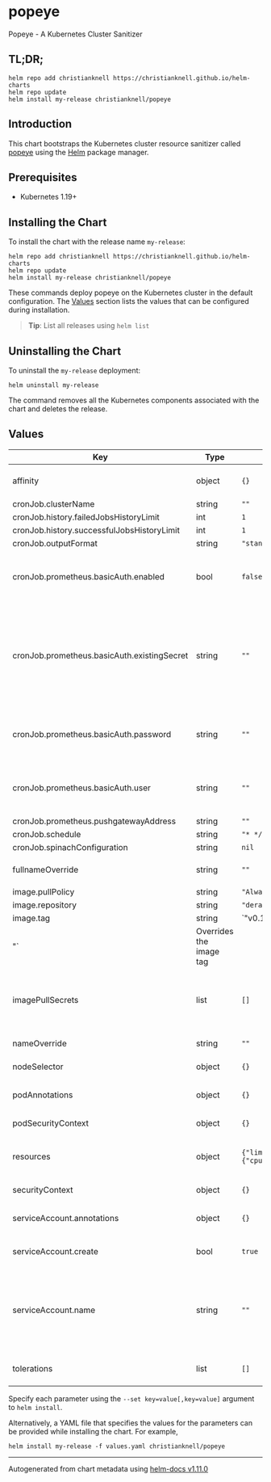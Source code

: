 # popeye

Popeye - A Kubernetes Cluster Sanitizer

## TL;DR;

```console
helm repo add christianknell https://christianknell.github.io/helm-charts
helm repo update
helm install my-release christianknell/popeye
```

## Introduction

This chart bootstraps the Kubernetes cluster resource sanitizer called [popeye](https://github.com/derailed/popeye) using the [Helm](https://helm.sh) package manager.

## Prerequisites

- Kubernetes 1.19+

## Installing the Chart

To install the chart with the release name `my-release`:

```console
helm repo add christianknell https://christianknell.github.io/helm-charts
helm repo update
helm install my-release christianknell/popeye
```

These commands deploy popeye on the Kubernetes cluster in the default configuration. The [Values](#values) section lists the values that can be configured during installation.

> **Tip**: List all releases using `helm list`

## Uninstalling the Chart

To uninstall the `my-release` deployment:

```console
helm uninstall my-release
```

The command removes all the Kubernetes components associated with the chart and deletes the release.

## Values

| Key                                         | Type   | Default                                      | Description                                                                                                                     |
| ------------------------------------------- | ------ | -------------------------------------------- | ------------------------------------------------------------------------------------------------------------------------------- |
| affinity                                    | object | `{}`                                         | Affinity settings for pod assignment                                                                                            |
| cronJob.clusterName                         | string | `""`                                         |                                                                                                                                 |
| cronJob.history.failedJobsHistoryLimit      | int    | `1`                                          |                                                                                                                                 |
| cronJob.history.successfulJobsHistoryLimit  | int    | `1`                                          |                                                                                                                                 |
| cronJob.outputFormat                        | string | `"standard"`                                 |                                                                                                                                 |
| cronJob.prometheus.basicAuth.enabled        | bool   | `false`                                      | Use authentication against Prometheus Pushgateway                                                                               |
| cronJob.prometheus.basicAuth.existingSecret | string | `""`                                         | Name of existing secret to use for authentication against Prometheus Pushgateway, needs to contain the key pushgateway-password |
| cronJob.prometheus.basicAuth.password       | string | `""`                                         | Password for authentication against Prometheus Pushgateway                                                                      |
| cronJob.prometheus.basicAuth.user           | string | `""`                                         | Username for authentication against Prometheus Pushgateway                                                                      |
| cronJob.prometheus.pushgatewayAddress       | string | `""`                                         |                                                                                                                                 |
| cronJob.schedule                            | string | `"* */1 * * *"`                              |                                                                                                                                 |
| cronJob.spinachConfiguration                | string | `nil`                                        |                                                                                                                                 |
| fullnameOverride                            | string | `""`                                         | String to fully override `"popeye.fullname"`                                                                                    |
| image.pullPolicy                            | string | `"Always"`                                   | image pull policy                                                                                                               |
| image.repository                            | string | `"derailed/popeye"`                          | image repository                                                                                                                |
| image.tag                                   | string | `"v0.11.0
"`                                  | Overrides the image tag                                                                                                         |
| imagePullSecrets                            | list   | `[]`                                         | If defined, uses a Secret to pull an image from a private Docker registry or repository.                                        |
| nameOverride                                | string | `""`                                         | Provide a name in place of `popeye`                                                                                             |
| nodeSelector                                | object | `{}`                                         | Node labels for pod assignment                                                                                                  |
| podAnnotations                              | object | `{}`                                         | Annotations to be added to exporter pods                                                                                        |
| podSecurityContext                          | object | `{}`                                         | pod-level security context                                                                                                      |
| resources                                   | object | `{"limits":{"cpu":"500m","memory":"100Mi"}}` | Resource limits and requests for the headwind pods.                                                                             |
| securityContext                             | object | `{}`                                         | container-level security context                                                                                                |
| serviceAccount.annotations                  | object | `{}`                                         | Annotations to add to the service account                                                                                       |
| serviceAccount.create                       | bool   | `true`                                       | Specifies whether a service account should be created                                                                           |
| serviceAccount.name                         | string | `""`                                         | The name of the service account to use. If not set and create is true, a name is generated using the fullname template          |
| tolerations                                 | list   | `[]`                                         | Toleration labels for pod assignment                                                                                            |

Specify each parameter using the `--set key=value[,key=value]` argument to `helm install`.

Alternatively, a YAML file that specifies the values for the parameters can be provided while installing the chart. For example,

```console
helm install my-release -f values.yaml christianknell/popeye
```

---

Autogenerated from chart metadata using [helm-docs v1.11.0](https://github.com/norwoodj/helm-docs/releases/v1.11.0)
